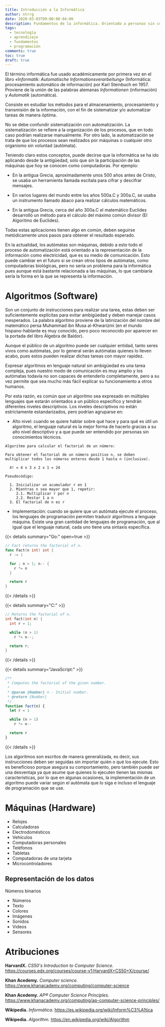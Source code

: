 ```yaml
---
title: Introducción a la Informática
author: ntrrg
date: 2020-03-03T09:00:00-04:00
description: Fundamentos de la informática. Orientado a personas sin conocimiento previo, pero también puede ser interesante para los que ya están familiarizados con la tecnología.
tags:
  - tecnología
  - aprendizaje
  - fundamentos
  - programación
comments: true
toc: true
draft: true
---
```


El término informática fue usado académicamente por primera vez en el libro
*«Informatik: Automatische Informationsverarbeitung»* (Informática:
procesamiento automático de información) por Karl Steinbuch en 1957. Proviene
de la unión de las palabras alemanas *Informationen* (información) y
*Automatik* (automática).

Consiste en estudiar los métodos para el almacenamiento, procesamiento y
transmisión de la información, con el fin de sistematizar y/o automatizar
tareas de manera óptima.

No se debe confundir sistematización con automatización. La sistematización se
refiere a la organización de los procesos, que en todo caso podrían realizarse
manualmente. Por otro lado, la automatización se trata de que los procesos sean
realizados por máquinas o cualquier otro organismo sin voluntad (autómata).

Teniendo claro estos conceptos, puede decirse que la informática se ha ido
aplicando desde la antigüedad, solo que sin la participación de las máquinas
que hoy se conocen como computadoras. Por ejemplo:

* En la antigua Grecia, aproximadamente unos 500 años antes de Cristo, se usaba
  un herramienta llamada escítala para cifrar y descifrar mensajes.

* En varios lugares del mundo entre los años 500a.C y 300a.C, se usaba un
  instrumento llamado ábaco para realizar cálculos matemáticos.

* En la antigua Grecia, cerca del año 300a.C el matemático Euclides desarrolló
  un método para el cálculo del máximo común divisor (El Algoritmo de
  Euclides).

Todas estas aplicaciones tienen algo en común, deben seguirse metódicamente
unos pasos para obtener el resultado esperado.

En la actualidad, los autómatas son máquinas, debido a esto todo el proceso de
automatización está orientado a la representación de la información como
electricidad, que es su medio de comunicación. Esto puede cambiar en el futuro
si se crean otros tipos de autómatas, como computadoras biológicas, pero no
sería un problema para la informática pues aunque está bastante relacionada a
las máquinas, lo que cambiaría sería la forma en la que se representa la
información.

# Algoritmos (Software)

Son un conjunto de instrucciones para realizar una tarea, estas deben ser
suficientemente explícitas para evitar ambigüedad y deben manejar casos
inesperados. La palabra algoritmo proviene de la latinización del nombre del
matemático persa Muhammad ibn Musa al-Khwarizmi (en el mundo hispano-hablante
es muy conocido, pero poco reconocido por aparecer en la portada del libro
Álgebra de Baldor).

Aunque el público de un algoritmo puede ser cualquier entidad, tanto seres
vivos como autómatas, por lo general serán autómatas quienes lo lleven acabo,
pues estos pueden realizar dichas tareas con mayor rapidez.

Expresar algoritmos en lenguaje natural sin ambigüedad es una tarea compleja,
pues nuestro modo de comunicación es muy amplio y los autómatas todavía no son
capaces de entenderlo completamente, pero a su vez permite que sea mucho más
fácil explicar su funcionamiento a otros humanos.

Por esta razón, es común que un algoritmo sea expresado en múltiples lenguajes
que estarán orientados a un público específico y tendrán diferentes niveles
descriptivos. Los niveles descriptivos no están estrictamente estandarizados,
pero podrían agruparse en:

* Alto nivel: cuando se quiere hablar sobre qué hace y para qué es útil un
  algoritmo, el lenguaje natural es la mejor forma de hacerlo gracias a su alto
  nivel descriptivo y a que puede ser entendido por personas sin conocimientos
  técnicos.

```
Algoritmo para calcular el factorial de un número:

Para obtener el factorial de un número positivo n, se deben
multiplicar todos los números enteros desde 1 hasta n (inclusivo).

  4! = 4 x 3 x 2 x 1 = 24

Pseudocódigo:

  1. Inicializar un acumulador r en 1
  2. Mientras n sea mayor que 1, repetir:
     2.1. Multiplicar r por n
     2.2. Restar 1 a n
  3. El factorial de n es r
```

* Implementación: cuando se quiere que un autómata ejecute el proceso, los
  lenguajes de programación permiten traducir algoritmos a lenguaje máquina.
  Existe una gran cantidad de lenguajes de programación, que al igual que el
  lenguaje natural, cada uno tiene una sintaxis específica.

{{< details summary="Go:" open=true >}}
```go
// Fact returns the factorial of n.
func Fact(n int) int {
  r := 1

  for ; n > 1; n-- {
    r *= n
  }

  return r
}
```
{{< /details >}}

{{< details summary="C:" >}}
```c
// Returns the factorial of n.
int fact(int n) {
  int r = 1;

  while (n > 1)
    r *= n--;

  return r;
}
```
{{< /details >}}

{{< details summary="JavaScript:" >}}
```js
/**
 * Computes the factorial of the given number.
 *
 * @param {Number} n - Initial number.
 * @return {Number}
 */
function fact(n) {
  let r = 1

  while (n > 1)
    r *= n--

  return r
}
```
{{< /details >}}

Los algoritmos son escritos de manera generalizada, es decir, sus instrucciones
deben ser seguidas sin importar quién o qué los ejecute. Esto es beneficioso
porque asegura su comportamiento, pero también puede ser una desventaja ya que
asume que quienes lo ejecuten tienen las mismas características, por lo que
en algunas ocasiones, la implementación de un algoritmo puede variar según el
autómata que lo siga e incluso el lenguaje de programación que se use.

# Máquinas (Hardware)

* Relojes
* Calculadoras
* Electrodomésticos
* Vehículos
* Computadoras personales
* Teléfonos
* Tabletas
* Computadoras de una tarjeta
* Microcontroladores

## Representación de los datos

Números binarios

* Números
* Texto
* Colores
* Imágenes
* Sonidos
* Videos
* Sensores

# Atribuciones

**HarvardX.** *CS50's Introduction to Computer Science.* <https://courses.edx.org/courses/course-v1:HarvardX+CS50+X/course/>

**Khan Acedemy.** *Computer science.* <https://www.khanacademy.org/computing/computer-science>

**Khan Acedemy.** *AP®︎ Computer Science Principles.* <https://www.khanacademy.org/computing/ap-computer-science-principles/>

**Wikipedia.** *Informática.* <https://es.wikipedia.org/wiki/Inform%C3%A1tica>

**Wikipedia.** *Algorithm.* <https://en.wikipedia.org/wiki/Algorithm>

